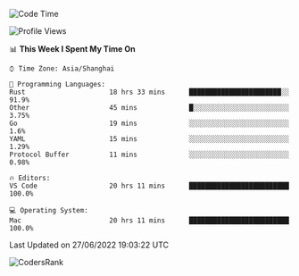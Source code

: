 <!--START_SECTION:waka-->
![Code Time](http://img.shields.io/badge/Code%20Time-1%2C440%20hrs%2045%20mins-blue)

![Profile Views](http://img.shields.io/badge/Profile%20Views-19-blue)

📊 **This Week I Spent My Time On** 

```text
⌚︎ Time Zone: Asia/Shanghai

💬 Programming Languages: 
Rust                     18 hrs 33 mins      ███████████████████████░░   91.9% 
Other                    45 mins             █░░░░░░░░░░░░░░░░░░░░░░░░   3.75% 
Go                       19 mins             ░░░░░░░░░░░░░░░░░░░░░░░░░   1.6% 
YAML                     15 mins             ░░░░░░░░░░░░░░░░░░░░░░░░░   1.29% 
Protocol Buffer          11 mins             ░░░░░░░░░░░░░░░░░░░░░░░░░   0.98%

🔥 Editors: 
VS Code                  20 hrs 11 mins      █████████████████████████   100.0%

💻 Operating System: 
Mac                      20 hrs 11 mins      █████████████████████████   100.0%

```


 Last Updated on 27/06/2022 19:03:22 UTC
<!--END_SECTION:waka-->

![CodersRank](https://cr-skills-chart-widget.azurewebsites.net/api/api?username=BugenZhao&padding=16&tooltip=true&branding=false&sort-by-score=true&skills=Rust%2C%20Swift%2C%20C%2C%20TypeScript%2C%20Java%2C%20Go%2C%20Dart%2C%20C%2B%2B%2C%20Python%2C%20Assembly%2C%20Shell%2C%20Kotlin)
